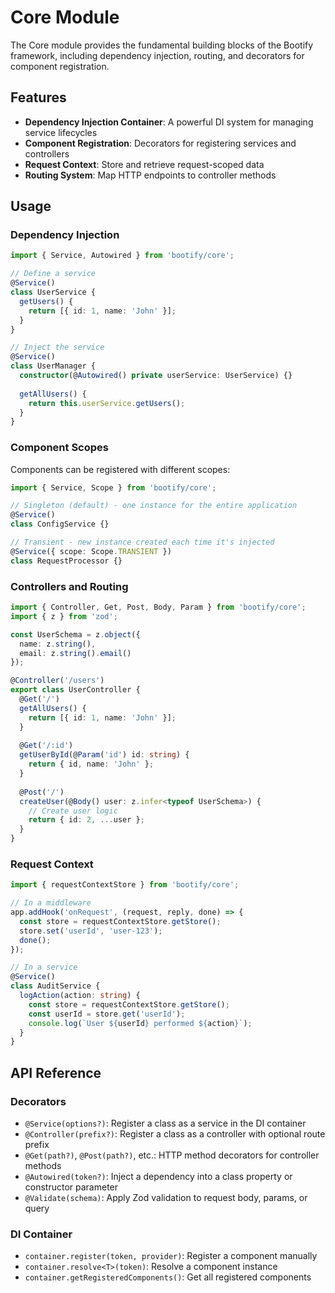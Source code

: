 # Core Module

The Core module provides the fundamental building blocks of the Bootify framework, including dependency injection, routing, and decorators for component registration.

## Features

- **Dependency Injection Container**: A powerful DI system for managing service lifecycles
- **Component Registration**: Decorators for registering services and controllers
- **Request Context**: Store and retrieve request-scoped data
- **Routing System**: Map HTTP endpoints to controller methods

## Usage

### Dependency Injection

```typescript
import { Service, Autowired } from 'bootify/core';

// Define a service
@Service()
class UserService {
  getUsers() {
    return [{ id: 1, name: 'John' }];
  }
}

// Inject the service
@Service()
class UserManager {
  constructor(@Autowired() private userService: UserService) {}
  
  getAllUsers() {
    return this.userService.getUsers();
  }
}
```

### Component Scopes

Components can be registered with different scopes:

```typescript
import { Service, Scope } from 'bootify/core';

// Singleton (default) - one instance for the entire application
@Service()
class ConfigService {}

// Transient - new instance created each time it's injected
@Service({ scope: Scope.TRANSIENT })
class RequestProcessor {}
```

### Controllers and Routing

```typescript
import { Controller, Get, Post, Body, Param } from 'bootify/core';
import { z } from 'zod';

const UserSchema = z.object({
  name: z.string(),
  email: z.string().email()
});

@Controller('/users')
export class UserController {
  @Get('/')
  getAllUsers() {
    return [{ id: 1, name: 'John' }];
  }
  
  @Get('/:id')
  getUserById(@Param('id') id: string) {
    return { id, name: 'John' };
  }
  
  @Post('/')
  createUser(@Body() user: z.infer<typeof UserSchema>) {
    // Create user logic
    return { id: 2, ...user };
  }
}
```

### Request Context

```typescript
import { requestContextStore } from 'bootify/core';

// In a middleware
app.addHook('onRequest', (request, reply, done) => {
  const store = requestContextStore.getStore();
  store.set('userId', 'user-123');
  done();
});

// In a service
@Service()
class AuditService {
  logAction(action: string) {
    const store = requestContextStore.getStore();
    const userId = store.get('userId');
    console.log(`User ${userId} performed ${action}`);
  }
}
```

## API Reference

### Decorators

- `@Service(options?)`: Register a class as a service in the DI container
- `@Controller(prefix?)`: Register a class as a controller with optional route prefix
- `@Get(path?)`, `@Post(path?)`, etc.: HTTP method decorators for controller methods
- `@Autowired(token?)`: Inject a dependency into a class property or constructor parameter
- `@Validate(schema)`: Apply Zod validation to request body, params, or query

### DI Container

- `container.register(token, provider)`: Register a component manually
- `container.resolve<T>(token)`: Resolve a component instance
- `container.getRegisteredComponents()`: Get all registered components